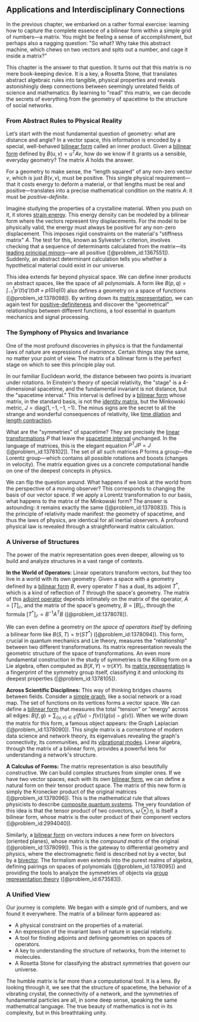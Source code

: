 ## Applications and Interdisciplinary Connections

In the previous chapter, we embarked on a rather formal exercise: learning how to capture the complete essence of a bilinear form within a simple grid of numbers—a matrix. You might be feeling a sense of accomplishment, but perhaps also a nagging question: "So what? Why take this abstract machine, which chews on two vectors and spits out a number, and cage it inside a matrix?"

This chapter is the answer to that question. It turns out that this matrix is no mere book-keeping device. It is a key, a Rosetta Stone, that translates abstract algebraic rules into tangible, physical properties and reveals astonishingly deep connections between seemingly unrelated fields of science and mathematics. By learning to "read" this matrix, we can decode the secrets of everything from the geometry of spacetime to the structure of social networks.

### From Abstract Rules to Physical Reality

Let’s start with the most fundamental question of geometry: what are distance and angle? In a vector space, this information is encoded by a special, well-behaved [bilinear form](@article_id:139700) called an inner product. Given a [bilinear form](@article_id:139700) defined by $B(u, v) = u^T A v$, how do we know if it grants us a sensible, everyday geometry? The matrix $A$ holds the answer.

For a geometry to make sense, the "length squared" of any non-zero vector $v$, which is just $B(v, v)$, must be positive. This single physical requirement—that it costs energy to deform a material, or that lengths must be real and positive—translates into a precise mathematical condition on the matrix $A$: it must be *positive-definite*.

Imagine studying the properties of a crystalline material. When you push on it, it stores [strain energy](@article_id:162205). This energy density can be modeled by a bilinear form where the vectors represent tiny displacements. For the model to be physically valid, the energy must always be positive for any non-zero displacement. This imposes rigid constraints on the material's "stiffness matrix" $A$. The test for this, known as Sylvester's criterion, involves checking that a sequence of determinants calculated from the matrix—its [leading principal minors](@article_id:153733)—are all positive ([@problem_id:1367551]). Suddenly, an abstract determinant calculation tells you whether a hypothetical material could exist in our universe.

This idea extends far beyond physical space. We can define inner products on abstract spaces, like the space of all polynomials. A form like $B(p, q) = \int_{-1}^{1} p'(t)q'(t) dt + p(0)q(0)$ also defines a geometry on a space of functions ([@problem_id:1378098]). By writing down its [matrix representation](@article_id:142957), we can again test for [positive-definiteness](@article_id:149149) and discover the "geometrical" relationships between different functions, a tool essential in quantum mechanics and signal processing.

### The Symphony of Physics and Invariance

One of the most profound discoveries in physics is that the fundamental laws of nature are expressions of *invariance*. Certain things stay the same, no matter your point of view. The matrix of a bilinear form is the perfect stage on which to see this principle play out.

In our familiar Euclidean world, the distance between two points is invariant under rotations. In Einstein's theory of special relativity, the "stage" is a 4-dimensional spacetime, and the fundamental invariant is not distance, but the "spacetime interval." This interval is defined by a [bilinear form](@article_id:139700) whose matrix, in the standard basis, is not the [identity matrix](@article_id:156230), but the Minkowski metric, $J = \mathrm{diag}(1, -1, -1, -1)$. The minus signs are the secret to all the strange and wonderful consequences of relativity, like [time dilation](@article_id:157383) and [length contraction](@article_id:189058).

What are the "symmetries" of spacetime? They are precisely the [linear transformations](@article_id:148639) $P$ that leave the [spacetime interval](@article_id:154441) unchanged. In the language of matrices, this is the elegant equation $P^T J P = J$ ([@problem_id:1378102]). The set of all such matrices $P$ forms a group—the Lorentz group—which contains all possible rotations and boosts (changes in velocity). The matrix equation gives us a concrete computational handle on one of the deepest concepts in physics.

We can flip the question around. What happens if we look at the world from the perspective of a moving observer? This corresponds to changing the basis of our vector space. If we apply a Lorentz transformation to our basis, what happens to the matrix of the Minkowski form? The answer is astounding: it remains exactly the same ([@problem_id:1378083]). This is the principle of relativity made manifest: the geometry of spacetime, and thus the laws of physics, are identical for all inertial observers. A profound physical law is revealed through a straightforward matrix calculation.

### A Universe of Structures

The power of the matrix representation goes even deeper, allowing us to build and analyze structures in a vast range of contexts.

**In the World of Operators:** Linear operators transform vectors, but they too live in a world with its own geometry. Given a space with a geometry defined by a [bilinear form](@article_id:139700) $B$, every operator $T$ has a dual, its adjoint $T^*$, which is a kind of reflection of $T$ through the space's geometry. The matrix of this [adjoint operator](@article_id:147242) depends intimately on the matrix of the operator, $A = [T]_\mathcal{E}$, and the matrix of the space's geometry, $B = [B]_\mathcal{E}$, through the formula $[T^*]_\mathcal{E} = B^{-1} A^T B$ ([@problem_id:1378078]).

We can even define a geometry *on the space of operators itself* by defining a bilinear form like $B(S, T) = \mathrm{tr}(ST^*)$ ([@problem_id:1378094]). This form, crucial in quantum mechanics and Lie theory, measures the "relationship" between two different transformations. Its matrix representation reveals the geometric structure of the space of transformations. An even more fundamental construction in the study of symmetries is the Killing form on a Lie algebra, often computed as $B(X,Y) = \text{tr}(XY)$. Its [matrix representation](@article_id:142957) is a fingerprint of the symmetry group itself, classifying it and unlocking its deepest properties ([@problem_id:1378105]).

**Across Scientific Disciplines:** This way of thinking bridges chasms between fields. Consider a [simple graph](@article_id:274782), like a social network or a road map. The set of functions on its vertices forms a vector space. We can define a [bilinear form](@article_id:139700) that measures the total "tension" or "energy" across all edges: $B(f, g) = \sum_{\{u, v\} \in E} (f(u) - f(v))(g(u) - g(v))$. When we write down the matrix for this form, a famous object appears: the Graph Laplacian ([@problem_id:1378090]). This single matrix is a cornerstone of modern data science and network theory, its eigenvalues revealing the graph's connectivity, its communities, and its [vibrational modes](@article_id:137394). Linear algebra, through the matrix of a bilinear form, provides a powerful lens for understanding a network's structure.

**A Calculus of Forms:** The matrix representation is also beautifully constructive. We can build complex structures from simpler ones. If we have two vector spaces, each with its own [bilinear form](@article_id:139700), we can define a natural form on their tensor product space. The matrix of this new form is simply the Kronecker product of the original matrices ([@problem_id:1378096]). This is the mathematical rule that allows physicists to describe [composite quantum systems](@article_id:192819). The very foundation of this idea is that the tensor product of two covectors, $\omega \otimes \eta$, is itself a bilinear form, whose matrix is the outer product of their component vectors ([@problem_id:2994040]).

Similarly, a [bilinear form](@article_id:139700) on vectors induces a new form on bivectors (oriented planes), whose matrix is the *compound matrix* of the original ([@problem_id:1378099]). This is the gateway to differential geometry and physics, where the electromagnetic field is described not by a vector, but by a [bivector](@article_id:204265). The formalism even extends into the purest realms of algebra, defining pairings on spaces of polynomials ([@problem_id:1378095]) and providing the tools to analyze the symmetries of objects via [group representation theory](@article_id:141436) ([@problem_id:673583]).

### A Unified View

Our journey is complete. We began with a simple grid of numbers, and we found it everywhere. The matrix of a bilinear form appeared as:

-   A physical constraint on the properties of a material.
-   An expression of the invariant laws of nature in special relativity.
-   A tool for finding adjoints and defining geometries on spaces of operators.
-   A key to understanding the structure of networks, from the internet to molecules.
-   A Rosetta Stone for classifying the abstract symmetries that govern our universe.

The humble matrix is far more than a computational tool. It is a lens. By looking through it, we see that the structure of spacetime, the behavior of a vibrating crystal, the connectivity of a network, and the symmetries of fundamental particles are all, in some deep sense, speaking the same mathematical language. The true beauty of mathematics is not in its complexity, but in this breathtaking unity.